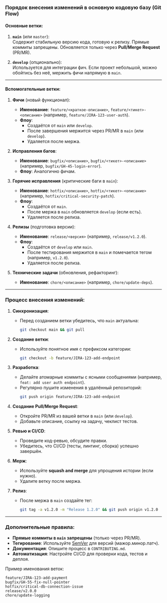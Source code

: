 ### Порядок внесения изменений в основную кодовую базу (Git Flow)

#### Основные ветки:
1. **`main`** (или `master`):  
   Содержит стабильную версию кода, готовую к релизу. Прямые коммиты запрещены. Обновляется только через **Pull/Merge Request** (PR/MR).

2. **`develop`** (опционально):  
   Используется для интеграции фич. Если проект небольшой, можно обойтись без неё, мержить фичи напрямую в `main`.

---

#### Вспомогательные ветки:
1. **Фичи** (новый функционал):  
   - **Именование**: `feature/<краткое-описание>`, `feature/<тикет>-<описание>` (например, `feature/JIRA-123-user-auth`).  
   - **Флоу**:  
     - Создаётся от `main` или `develop`.  
     - После завершения мержится через PR/MR в `main` (или `develop`).  
     - Удаляется после мержа.

2. **Исправления багов**:  
   - **Именование**: `bugfix/<описание>`, `bugfix/<тикет>-<описание>` (например, `bugfix/GH-45-login-error`).  
   - **Флоу**: Аналогично фичам.

3. **Горячие исправления** (критические баги в `main`):  
   - **Именование**: `hotfix/<описание>`, `hotfix/<тикет>-<описание>` (например, `hotfix/critical-security-patch`).  
   - **Флоу**:  
     - Создаётся от `main`.  
     - После мержа в `main` обновляется `develop` (если есть).  
     - Удаляется после релиза.

4. **Релизы** (подготовка версии):  
   - **Именование**: `release/<версия>` (например, `release/v1.2.0`).  
   - **Флоу**:  
     - Создаётся от `develop` или `main`.  
     - После тестирования мержится в `main` и помечается тегом (например, `v1.2.0`).  
     - Удаляется после релиза.

5. **Технические задачи** (обновления, рефакторинг):  
   - **Именование**: `chore/<описание>` (например, `chore/update-deps`).

---

### Процесс внесения изменений:
1. **Синхронизация**:  
   - Перед созданием ветки убедитесь, что `main` актуальна:  
     ```bash
     git checkout main && git pull
     ```

2. **Создание ветки**:  
   - Используйте понятное имя с префиксом категории:  
     ```bash
     git checkout -b feature/JIRA-123-add-endpoint
     ```

3. **Разработка**:  
   - Делайте атомарные коммиты с ясными сообщениями (например, `feat: add user auth endpoint`).  
   - Регулярно пушите изменения в удалённый репозиторий:  
     ```bash
     git push origin feature/JIRA-123-add-endpoint
     ```

4. **Создание Pull/Merge Request**:  
   - Откройте PR/MR из вашей ветки в `main` (или `develop`).  
   - Добавьте описание, ссылку на задачу, чеклист тестов.

5. **Ревью и CI/CD**:  
   - Проведите код-ревью, обсудите правки.  
   - Убедитесь, что CI/CD (тесты, линтинг, сборка) успешно завершён.

6. **Мерж**:  
   - Используйте **squash and merge** для упрощения истории (если нужно).  
   - Удалите ветку после мержа.

7. **Релиз**:  
   - После мержа в `main` создайте тег:  
     ```bash
     git tag -a v1.2.0 -m "Release 1.2.0" && git push origin v1.2.0
     ```

---

### Дополнительные правила:
- **Прямые коммиты в `main` запрещены** (только через PR/MR).  
- **Тегирование**: Используйте [SemVer](https://semver.org/) для версий (мажор.минор.патч).  
- **Документация**: Опишите процесс в `CONTRIBUTING.md`.  
- **Автоматизация**: Настройте CI/CD для проверки кода, тестов и деплоя.  

Пример именования веток:  
```
feature/JIRA-123-add-payment  
bugfix/GH-55-fix-null-pointer  
hotfix/critical-db-connection-issue  
release/v2.0.0  
chore/update-logging  
```
